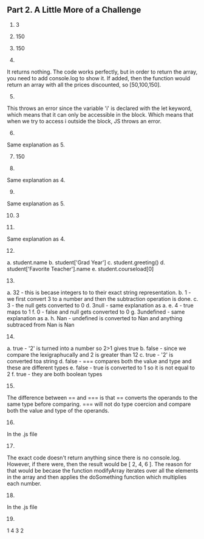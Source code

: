 ## Part 2. A Little More of a Challenge

1. 3

2. 150

3. 150

4. 
It returns nothing. The code works perfectly, but in order to return the array, you need to add console.log to show it. If added, then the function would return an array with all the prices discounted, so [50,100,150].

5. 
This throws an error since the variable 'i' is declared with the let keyword, which means that it can only be accessible in the block. Which means that when we try to access i outside the block, JS throws an error.

6. 
Same explanation as 5.

7. 150

8. 
Same explanation as 4.

9. 
Same explanation as 5.

10. 3

11. 
Same explanation as 4.

12. 
a. student.name
b. student['Grad Year']
c. student.greeting()
d. student['Favorite Teacher'].name
e. student.courseload[0]


13. 
a. 32 - this is becase integers to to their exact string representation.
b. 1 - we first convert 3 to a number and then the subtraction operation is done.
c. 3 - the null gets converted to 0
d. 3null - same explanation as a.
e. 4 - true maps to 1
f. 0 - false and null gets converted to 0
g. 3undefined - same explanation as a.
h. Nan - undefined is converted to Nan and anything subtraced from Nan is Nan

14. 
a. true - '2' is turned into a number so 2>1 gives true
b. false - since we compare the lexigraphucally and 2 is greater than 12
c. true - '2' is converted toa  string
d. false - === compares both the value and type and these are different types
e. false - true is converted to 1 so it is not equal to 2
f. true - they are both boolean types

15. 
The difference between == and === is that == converts the operands to the same type before comparing. === will not do type coercion and compare both the value and type of the operands.

16. 
In the .js file

17. 
The exact code doesn't return anything since there is no console.log. However, if there were, then the result would be [ 2, 4, 6 ]. The reason for that would be becase the function modifyArray iterates over all the elements in the array and then applies the doSomething function which multiplies each number.

18. 
In the .js file

19. 
1
4
3
2
